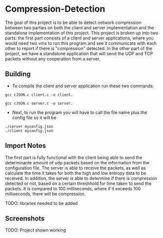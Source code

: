 # Compression-Detection

The goal of this project is to be able to detect network compression between two parties on both the client and server implementation and the standalone implementation of this project. This project is broken up into two parts: the first part consists of a client and server applications, where you would need two vms to run this program and see it communicate with each other to report if there is "compression" detected. In the other part of the project, we have a standalone application that will send the UDP and TCP packets without any cooperation from a server.

## Building

* To compile the client and server application run these two commands:

```
gcc cJSON.c client.c -o client.
 
gcc cJSON.c server.c -o server.
```
 
 * Next, to run the program you will have to call the file name plus the config file so it will be
```
./server myconfig.json
./client myconfig.json
```


## Import Notes
The first part is fully functional with the client being able to send the determinante amount of udp packets based on the information from the configuration file. The server is able to receive the packets, as well as calculate the time it takes for both the high and low entropy data to be received. In addition, the server is able to determine if there is compression detected or not, based on a certain threshhold for time taken to send the packets. It is compared to 100 milliseconds, where if it exceeds 100 milliseconds, there will be compression.

TODO: libraries needed to be added

## Screenshots

TODO: Project shown working
